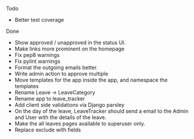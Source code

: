 Todo

* Better test coverage


Done

* Show approved / unapproved in the status UI.
* Make links more prominent on the homepage
* Fix pep8 warnings
* Fix pylint warnings
* Format the outgoing emails better.
* Write admin action to approve multiple
* Move templates for the app inside the app, and namespace the templates
* Rename Leave -> LeaveCategory
* Rename app to leave_tracker
* Add client side validations via Django parsley
* On the day of the leave, LeaveTracker should send a email to the Admin and User with the details of the leave.
* Make the all leaves pages available to superuser only.
* Replace exclude with fields
